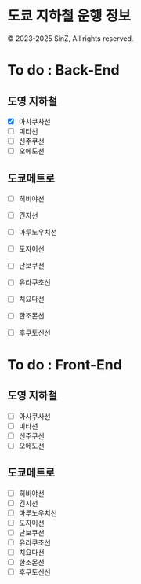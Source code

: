 # 도쿄 지하철 운행 정보
© 2023-2025 SinZ, All rights reserved.

# To do : Back-End

## 도영 지하철
 - [x] 아사쿠사선
 - [ ] 미타선
 - [ ] 신주쿠선
 - [ ] 오에도선

## 도쿄메트로
 - [ ] 히비야선
 - [ ] 긴자선
 - [ ] 마루노우치선
 - [ ] 도자이선
 - [ ] 난보쿠선
 - [ ] 유라쿠초선
 - [ ] 치요다선
 - [ ] 한조몬선
 - [ ] 후쿠토신선


# To do : Front-End

## 도영 지하철
 - [ ] 아사쿠사선
 - [ ] 미타선
 - [ ] 신주쿠선
 - [ ] 오에도선

## 도쿄메트로
 - [ ] 히비야선
 - [ ] 긴자선
 - [ ] 마루노우치선
 - [ ] 도자이선
 - [ ] 난보쿠선
 - [ ] 유라쿠초선
 - [ ] 치요다선
 - [ ] 한조몬선
 - [ ] 후쿠토신선
